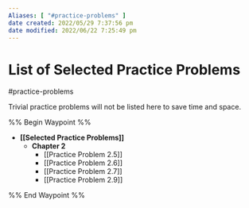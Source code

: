 ```yaml
---
Aliases: [ "#practice-problems" ]
date created: 2022/05/29 7:37:56 pm
date modified: 2022/06/22 7:25:49 pm
---
```


# List of Selected Practice Problems

#practice-problems

Trivial practice problems will not be listed here to save time and space.

%% Begin Waypoint %%
- **[[Selected Practice Problems]]**
	- **Chapter 2**
		- [[Practice Problem 2.5]]
		- [[Practice Problem 2.6]]
		- [[Practice Problem 2.7]]
		- [[Practice Problem 2.9]]

%% End Waypoint %%
